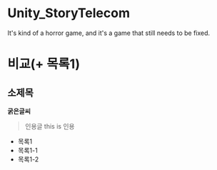 # Unity_StoryTelecom
 It's kind of a horror game, and it's a game that still needs to be fixed.

# 비교(+ 목록1)
## 소제목
**굵은글씨**
> 인용글 
>this is 인용

+ 목록1
+ 목록1-1
+ 목록1-2
